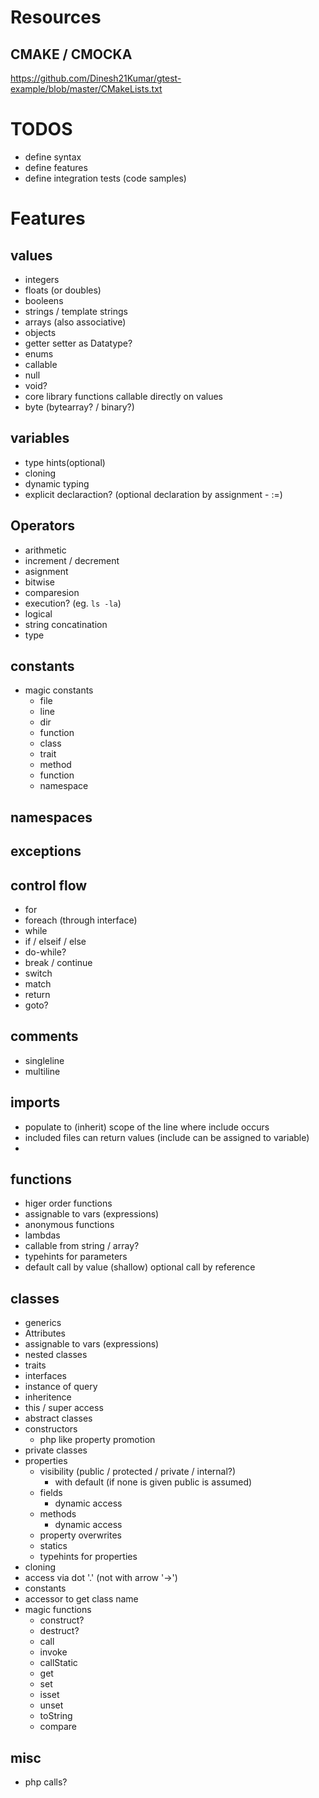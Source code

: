 # Resources
## CMAKE / CMOCKA
https://github.com/Dinesh21Kumar/gtest-example/blob/master/CMakeLists.txt


# TODOS
- define syntax
- define features
- define integration tests (code samples)

# Features
## values
- integers
- floats (or doubles)
- booleens
- strings / template strings
- arrays (also associative)
- objects
- getter setter as Datatype?
- enums
- callable
- null
- void?
- core library functions callable directly on values
- byte (bytearray? / binary?)

## variables
- type hints(optional)
- cloning
- dynamic typing
- explicit declaraction? (optional declaration by assignment - :=)

## Operators
- arithmetic
- increment / decrement
- asignment
- bitwise
- comparesion
- execution? (eg. `ls -la`)
- logical
- string concatination
- type 

## constants
- magic constants
  - file
  - line
  - dir
  - function
  - class
  - trait
  - method
  - function
  - namespace
## namespaces
## exceptions
## control flow
- for
- foreach (through interface)
- while
- if / elseif / else
- do-while?
- break / continue
- switch
- match
- return 
- goto?

## comments
- singleline
- multiline

## imports
- populate to (inherit) scope of the line where include occurs
- included files can return values (include can be assigned to variable)
-

## functions
- higer order functions
- assignable to vars (expressions)
- anonymous functions
- lambdas
- callable from string / array?
- typehints for parameters
- default call by value (shallow) optional call by reference 

## classes
- generics
- Attributes
- assignable to vars (expressions)
- nested classes
- traits
- interfaces
- instance of query
- inheritence
- this / super access
- abstract classes
- constructors
  - php like property promotion
- private classes
- properties
    - visibility (public / protected / private / internal?)
      - with default (if none is given public is assumed)
    - fields
      - dynamic access
    - methods
      - dynamic access
    - property overwrites
    - statics
    - typehints for properties
- cloning
- access via dot '.' (not with arrow '->')
- constants
- accessor to get class name
- magic functions
  - construct?
  - destruct?
  - call
  - invoke
  - callStatic
  - get
  - set
  - isset
  - unset
  - toString
  - compare

## misc
- php calls?